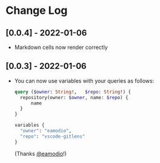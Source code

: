 # Change Log

## [0.0.4] - 2022-01-06

- Markdown cells now render correctly

## [0.0.3] - 2022-01-06

- You can now use variables with your queries as follows:
  ```graphql
  query ($owner: String!,	$repo: String!) { 
    repository(owner: $owner, name: $repo) {
        name
    }
  }

  variables {
    "owner": "eamodio",
    "repo": "vscode-gitlens"
  }
  ```
  (Thanks [@eamodio](https://github.com/eamodio)!)